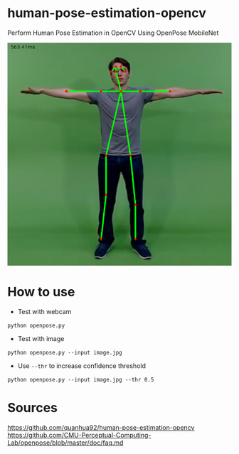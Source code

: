 # human-pose-estimation-opencv
Perform Human Pose Estimation in OpenCV Using OpenPose MobileNet

![OpenCV Using OpenPose MobileNet](tpose_out.jpg)


# How to use

- Test with webcam

```
python openpose.py
```

- Test with image
```
python openpose.py --input image.jpg
```

- Use `--thr` to increase confidence threshold

```
python openpose.py --input image.jpg --thr 0.5
```

# Sources
https://github.com/quanhua92/human-pose-estimation-opencv   
https://github.com/CMU-Perceptual-Computing-Lab/openpose/blob/master/doc/faq.md   

